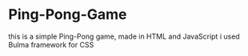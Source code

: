 # Ping-Pong-Game
this is a simple Ping-Pong game, made in HTML and JavaScript
i used Bulma framework for CSS
